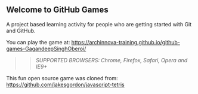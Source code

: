 ## Welcome to GitHub Games

A project based learning activity for people who are getting started with Git and GitHub.

You can play the game at: https://archinnova-training.github.io/github-games-GagandeepSinghOberoi/

>> _*SUPPORTED BROWSERS*: Chrome, Firefox, Safari, Opera and IE9+_

This fun open source game was cloned from: https://github.com/jakesgordon/javascript-tetris
